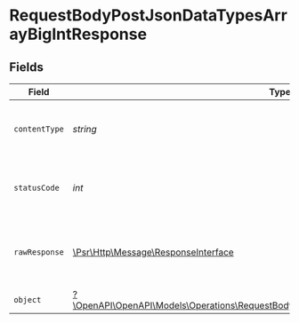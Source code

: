 # RequestBodyPostJsonDataTypesArrayBigIntResponse


## Fields

| Field                                                                                                                                                                     | Type                                                                                                                                                                      | Required                                                                                                                                                                  | Description                                                                                                                                                               |
| ------------------------------------------------------------------------------------------------------------------------------------------------------------------------- | ------------------------------------------------------------------------------------------------------------------------------------------------------------------------- | ------------------------------------------------------------------------------------------------------------------------------------------------------------------------- | ------------------------------------------------------------------------------------------------------------------------------------------------------------------------- |
| `contentType`                                                                                                                                                             | *string*                                                                                                                                                                  | :heavy_check_mark:                                                                                                                                                        | HTTP response content type for this operation                                                                                                                             |
| `statusCode`                                                                                                                                                              | *int*                                                                                                                                                                     | :heavy_check_mark:                                                                                                                                                        | HTTP response status code for this operation                                                                                                                              |
| `rawResponse`                                                                                                                                                             | [\Psr\Http\Message\ResponseInterface](https://www.php-fig.org/psr/psr-7/#33-psrhttpmessageresponseinterface)                                                              | :heavy_minus_sign:                                                                                                                                                        | Raw HTTP response; suitable for custom response parsing                                                                                                                   |
| `object`                                                                                                                                                                  | [?\OpenAPI\OpenAPI\Models\Operations\RequestBodyPostJsonDataTypesArrayBigIntResponseBody](../../Models/Operations/RequestBodyPostJsonDataTypesArrayBigIntResponseBody.md) | :heavy_minus_sign:                                                                                                                                                        | OK                                                                                                                                                                        |